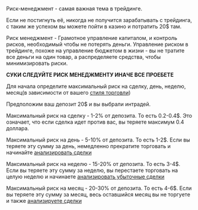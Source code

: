 Риск-менеджмент - самая важная тема в трейдинге.

Если не постигнуть её, никогда не получится зарабатывать с трейдинга, с таким же успехом вы можете пойти в казино и потратить 20$ там.


Риск менеджмент - Грамотное управление капиталом, и контроль рисков, необходимый чтобы не потерять деньги. Управление риском в трейдинге, похоже на управление бюджетом в жизни - вы не тратите все деньги на один товар, а распределяете средства, чтобы минимизировать риски. 

**СУКИ СЛЕДУЙТЕ РИСК МЕНЕДЖМЕНТУ ИНАЧЕ ВСЕ ПРОЕБЕТЕ**

Для начала определите максимальный риск на сделку, день, неделю, месяц(в зависимости от вашего [стиля торговли](Стиль-торговли.md))


Предположим ваш депозит 20$ и вы выбрали интрадей.

Максимальный риск на сделку - 1-2% от депозита. То есть 0.2-0.4$. Это означает, что если сделка идет против вас, вы теряете максимум 0.4 доллара.

Максимальный риск на день - 5-10% от депозита. То есть 1-2$. Если вы теряете эту сумму за день, немедленно прекратите торговать и начинайте [анализировать сделки](Анализ-сделок)

Максимальный риск на неделю - 15-20% от депозита. То есть 3-4$. Если вы теряете эту сумму за неделю, вы перестаете торговать на целую неделю и начинаете [анализировать убыточные сделки](Анализ-сделок)

Максимальный риск на месяц - 20-30% от депозита. То есть 4-6$. Если вы теряете эту сумму за месяц, весь оставшийся месяц вы не торгуете и также [анализируете сделки](Анализ-сделок)